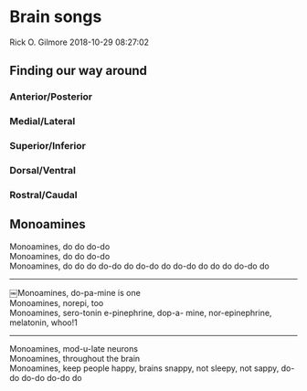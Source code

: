 Brain songs
================
Rick O. Gilmore
2018-10-29 08:27:02

Finding our way around
----------------------

### **Anterior/Posterior**

### **Medial/Lateral**

### **Superior/Inferior**

### **Dorsal/Ventral**

### **Rostral/Caudal**

Monoamines
----------

Monoamines, do do do-do</br> Monoamines, do do do-do</br> Monoamines, do do do do-do do do-do do do-do do do do do-do do

------------------------------------------------------------------------

￼Monoamines, do-pa-mine is one</br> Monoamines, norepi, too</br> Monoamines, sero-tonin e-pinephrine, dop-a- mine, nor-epinephrine, melatonin, whoo!1

------------------------------------------------------------------------

Monoamines, mod-u-late neurons</br> Monoamines, throughout the brain</br> Monoamines, keep people happy, brains snappy, not sleepy, not sappy, do-do do-do do-do do
